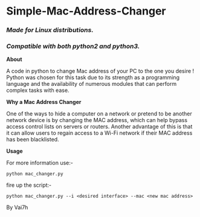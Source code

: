 # Simple-Mac-Address-Changer

### *Made for Linux distributions.*
### *Compatible with both python2 and python3.*

**About** 

A code in python to change Mac address of your PC to the one you desire !
Python was chosen for this task due to its strength as a programming language and the availability of numerous modules that can perform complex tasks with ease.

**Why a Mac Address Changer** 

One of the ways to hide a computer on a network or pretend to be another network device is by changing the MAC address, which can help bypass access control 
lists on servers or routers. Another advantage of this is that it can allow users to regain access to a Wi-Fi network if their MAC address has been blacklisted.

**Usage**

For more information use:- 
```
python mac_changer.py

```
fire up the script:- 
```
python mac_changer.py --i <desired interface> --mac <new mac address>
```
By Vai7h
